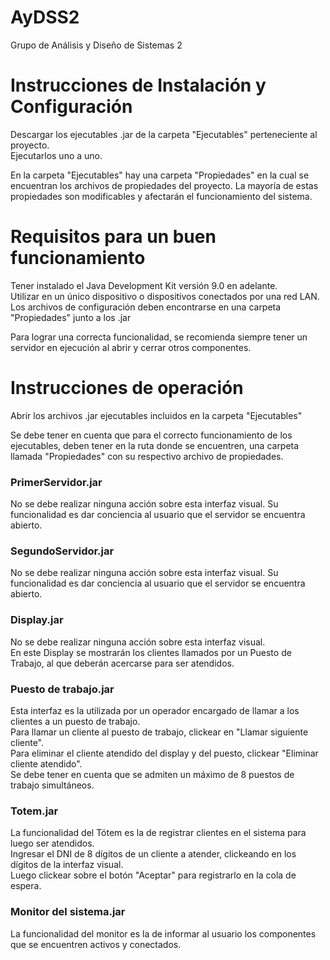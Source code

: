# AyDSS2
Grupo de Análisis y Diseño de Sistemas 2 

<h1>Instrucciones de Instalación y Configuración</h1>
  <p> Descargar los ejecutables .jar de la carpeta "Ejecutables" perteneciente al proyecto.<br>
  Ejecutarlos uno a uno.</p>
  <p> En la carpeta "Ejecutables" hay una carpeta "Propiedades" en la cual se encuentran los archivos de propiedades del proyecto. La mayoría de estas propiedades son modificables y afectarán el funcionamiento del sistema. </p>
  
<h1>Requisitos para un buen funcionamiento</h1>
  <p>Tener instalado el Java Development Kit versión 9.0 en adelante.<br>
    Utilizar en un único dispositivo o dispositivos conectados por una red LAN.
    Los archivos de configuración deben encontrarse en una carpeta "Propiedades" junto a los .jar</p>
  <p> Para lograr una correcta funcionalidad, se recomienda siempre tener un servidor en ejecución al abrir y cerrar otros componentes.</p>

<h1>Instrucciones de operación</h1>
  <p>Abrir los archivos .jar ejecutables incluidos en la carpeta "Ejecutables"<br></p>
  <p>Se debe tener en cuenta que para el correcto funcionamiento de los ejecutables, deben tener en la ruta donde se encuentren, una carpeta llamada "Propiedades" con su respectivo archivo de propiedades.</p>
  
<h3>PrimerServidor.jar</h3>
  <p>No se debe realizar ninguna acción sobre esta interfaz visual.
    Su funcionalidad es dar conciencia al usuario que el servidor se encuentra abierto.</p>
<h3>SegundoServidor.jar</h3>
  <p>No se debe realizar ninguna acción sobre esta interfaz visual.
    Su funcionalidad es dar conciencia al usuario que el servidor se encuentra abierto.</p>
<h3>Display.jar</h3>
  <p>No se debe realizar ninguna acción sobre esta interfaz visual.<br>
    En este Display se mostrarán los clientes llamados por un Puesto de Trabajo, al que deberán acercarse para ser atendidos.</p>
<h3>Puesto de trabajo.jar</h3>
  <p> Esta interfaz es la utilizada por un operador encargado de llamar a los clientes a un puesto de trabajo.<br>
  Para llamar un cliente al puesto de trabajo, clickear en "Llamar siguiente cliente".<br>
  Para eliminar el cliente atendido del display y del puesto, clickear "Eliminar cliente atendido".<br>
  Se debe tener en cuenta que se admiten un máximo de 8 puestos de trabajo simultáneos.</p>
<h3>Totem.jar</h3>
  <p>La funcionalidad del Tótem es la de registrar clientes en el sistema para luego ser atendidos.<br>
  Ingresar el DNI de 8 dígitos de un cliente a atender, clickeando en los dígitos de la interfaz visual.<br>
  Luego clickear sobre el botón "Aceptar" para registrarlo en la cola de espera.</p>
<h3>Monitor del sistema.jar</h3>
  <p>La funcionalidad del monitor es la de informar al usuario los componentes que se encuentren activos y conectados.</p>
  
